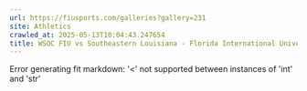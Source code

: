 ```yaml
---
url: https://fiusports.com/galleries?gallery=231
site: Athletics
crawled_at: 2025-05-13T10:04:43.247654
title: WSOC FIU vs Southeastern Louisiana - Florida International University
---
```


Error generating fit markdown: '<' not supported between instances of 'int' and 'str'